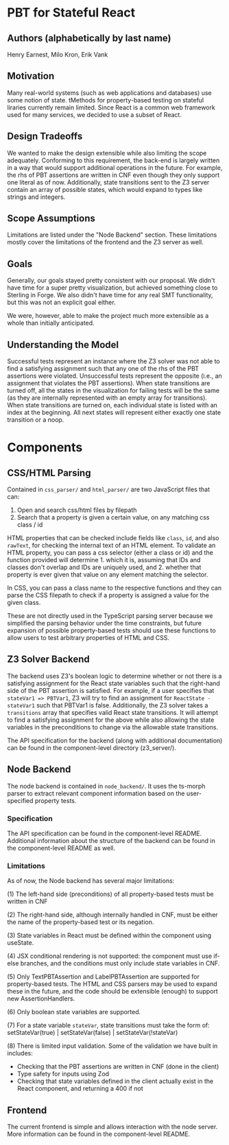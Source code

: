 # PBT for Stateful React

## Authors (alphabetically by last name)

Henry Earnest, Milo Kron, Erik Vank

## Motivation

Many real-world systems (such as web applications and databases) use some notion of state. tMethods for property-based testing on stateful liraries currently remain limited. Since React is a common web framework used for many services, we decided to use a subset of React.

## Design Tradeoffs

We wanted to make the design extensible while also limiting the scope adequately. Conforming to this requirement, the back-end is largely written in a way that would support additional operations in the future. For example, the rhs of PBT assertions are written in CNF even though they only support one literal as of now. Additionally, state transitions sent to the Z3 server contain an array of possible states, which would expand to types like strings and integers.

## Scope Assumptions

Limitations are listed under the "Node Backend" section. These limitations mostly cover the limitations of the frontend and the Z3 server as well.

## Goals

Generally, our goals stayed pretty consistent with our proposal. We didn't have time for a super pretty visualization, but achieved something close to Sterling in Forge. We also didn't have time for any real SMT functionality, but this was not an explicit goal either.

We were, however, able to make the project much more extensible as a whole than initially anticipated.

## Understanding the Model

Successful tests represent an instance where the Z3 solver was not able to find a satisfying assignment such that any one of the rhs of the PBT assertions were violated. Unsuccessful tests represent the opposite (i.e., an assignment that violates the PBT assertions). When state transitions are turned off, all the states in the visualization for failing tests will be the same (as they are internally represented with an empty array for transitions). When state transitions are turned on, each individual state is listed with an index at the beginning. All next states will represent either exactly one state transition or a noop.

# Components

## CSS/HTML Parsing

Contained in `css_parser/` and `html_parser/` are two JavaScript files that can:
1. Open and search css/html files by filepath
2. Search that a property is given a certain value, on any matching css class / id


HTML properties that can be checked include fields like `class`, `id`, and also `rawText`, for checking the internal text of an HTML element. To validate an HTML property, you can pass a css selector (either a class or id) and the function provided will determine 1. which it is, assuming that IDs and classes don't overlap and IDs are uniquely used, and 2. whether that property is ever given that value on any element matching the selector.


In CSS, you can pass a class name to the respective functions and they can parse the CSS filepath to check if a property is assigned a value for the given class.


These are not directly used in the TypeScript parsing server because we simplified the parsing behavior under the time constraints, but future expansion of possible property-based tests should use these functions to allow users to test arbitrary properties of HTML and CSS.

## Z3 Solver Backend

The backend uses Z3's boolean logic to determine whether or not there is a satisfying assignment for the React state variables such that the right-hand side of the PBT assertion is satisfied. For example, if a user specifies that `stateVar1 => PBTVar1`, Z3 will try to find an assignment for `ReactState - stateVar1` such that PBTVar1 is false. Additionally, the Z3 solver takes a `transitions` array that specifies valid React state transitions. It will attempt to find a satisfying assignment for the above while also allowing the state variables in the preconditions to change via the allowable state transitions.

The API specification for the backend (along with additional documentation) can be found in the component-level directory (z3_server/).

## Node Backend

The node backend is contained in `node_backend/`. It uses the ts-morph parser to extract relevant component information based on the user-specified property tests.

### Specification

The API specification can be found in the component-level README. Additional information about the structure of the backend can be found in the component-level README as well.

### Limitations

As of now, the Node backend has several major limitations:

(1) The left-hand side (preconditions) of all property-based tests must be written in CNF

(2) The right-hand side, although internally handled in CNF, must be either the name of the property-based test or its negation.

(3) State variables in React must be defined within the component using useState.

(4) JSX conditional rendering is not supported: the component must use if-else branches, and the conditions must only include state variables in CNF.

(5) Only TextPBTAssertion and LabelPBTAssertion are supported for property-based tests. The HTML and CSS parsers may be used to expand these in the future, and the code should be extensible (enough) to support new AssertionHandlers.

(6) Only boolean state variables are supported.

(7) For a state variable `stateVar`, state transitions must take the form of: setStateVar(true) | setStateVar(false) | setStateVar(!stateVar)

(8) There is limited input validation. Some of the validation we have built in includes:

- Checking that the PBT assertions are written in CNF (done in the client)
- Type safety for inputs using Zod
- Checking that state variables defined in the client actually exist in the React component, and returning a 400 if not

## Frontend

The current frontend is simple and allows interaction with the node server. More information can be found in the component-level README.